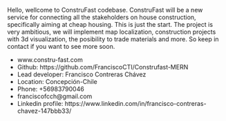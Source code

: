 Hello, wellcome to ConstruFast codebase. ConstruFast will be a new service for connecting all the stakeholders on house construction, specifically aiming at cheap housing. This is just the start. The project is very ambitious, we will implement map localization, construction projects with 3d visualization, the posibility to trade materials and more. So keep in contact if you want to see more soon.

<ul>
  <li>www.constru-fast.com</li>
  <li>Github: https://github.com/FranciscoCTI/Construfast-MERN</li>
  <li>Lead developer: Francisco Contreras Chávez</li>
  <li>Location: Concepción-Chile</li>
  <li>Phone: +56983790046</li>
  <li>franciscofcch@gmail.com</li>
  <li>Linkedin profile: https://www.linkedin.com/in/francisco-contreras-chavez-147bbb33/</li>
</ul>





